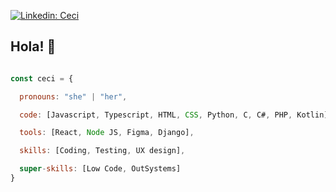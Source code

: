 

[![Linkedin: Ceci](https://img.shields.io/badge/-ceci-blue?style=flat-square&logo=Linkedin&logoColor=white&link=https://www.linkedin.com/in/maria-cecilia-calanna-46a09a1a4//)](https://www.linkedin.com/in/maria-cecilia-calanna-46a09a1a4/)

### <h2> Hola! 👋</h2>

```javascript

const ceci = {

  pronouns: "she" | "her",

  code: [Javascript, Typescript, HTML, CSS, Python, C, C#, PHP, Kotlin],

  tools: [React, Node JS, Figma, Django],

  skills: [Coding, Testing, UX design],

  super-skills: [Low Code, OutSystems]
}

```
